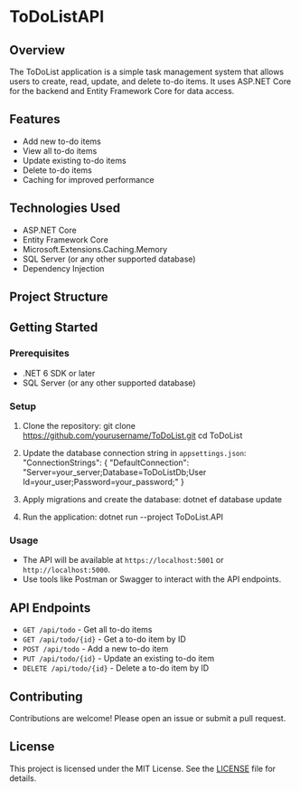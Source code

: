 # ToDoListAPI

## Overview

The ToDoList application is a simple task management system that allows users to create, read, update, and delete to-do items. It uses ASP.NET Core for the backend and Entity Framework Core for data access.

## Features

- Add new to-do items
- View all to-do items
- Update existing to-do items
- Delete to-do items
- Caching for improved performance

## Technologies Used

- ASP.NET Core
- Entity Framework Core
- Microsoft.Extensions.Caching.Memory
- SQL Server (or any other supported database)
- Dependency Injection

## Project Structure


## Getting Started

### Prerequisites

- .NET 6 SDK or later
- SQL Server (or any other supported database)

### Setup

1. Clone the repository:
    git clone https://github.com/yourusername/ToDoList.git
    cd ToDoList

   
2. Update the database connection string in `appsettings.json`:
    "ConnectionStrings": {
    "DefaultConnection": "Server=your_server;Database=ToDoListDb;User Id=your_user;Password=your_password;"
}

3. Apply migrations and create the database:
    dotnet ef database update

4. Run the application:
   dotnet run --project ToDoList.API

   
### Usage

- The API will be available at `https://localhost:5001` or `http://localhost:5000`.
- Use tools like Postman or Swagger to interact with the API endpoints.

## API Endpoints

- `GET /api/todo` - Get all to-do items
- `GET /api/todo/{id}` - Get a to-do item by ID
- `POST /api/todo` - Add a new to-do item
- `PUT /api/todo/{id}` - Update an existing to-do item
- `DELETE /api/todo/{id}` - Delete a to-do item by ID

## Contributing

Contributions are welcome! Please open an issue or submit a pull request.

## License

This project is licensed under the MIT License. See the [LICENSE](LICENSE) file for details.
